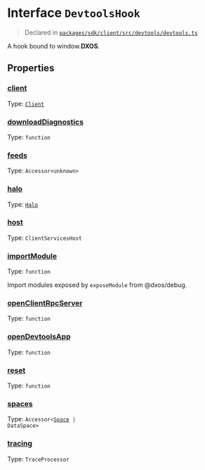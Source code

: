 # Interface `DevtoolsHook`
> Declared in [`packages/sdk/client/src/devtools/devtools.ts`]()

A hook bound to window.__DXOS__.
## Properties
### [client](https://github.com/dxos/dxos/blob/235256b25/packages/sdk/client/src/devtools/devtools.ts#L24)
Type: <code>[Client](/api/@dxos/react-client/classes/Client)</code>



### [downloadDiagnostics](https://github.com/dxos/dxos/blob/235256b25/packages/sdk/client/src/devtools/devtools.ts#L37)
Type: <code>function</code>



### [feeds](https://github.com/dxos/dxos/blob/235256b25/packages/sdk/client/src/devtools/devtools.ts#L30)
Type: <code>Accessor&lt;unknown&gt;</code>



### [halo](https://github.com/dxos/dxos/blob/235256b25/packages/sdk/client/src/devtools/devtools.ts#L31)
Type: <code>[Halo](/api/@dxos/client/interfaces/Halo)</code>



### [host](https://github.com/dxos/dxos/blob/235256b25/packages/sdk/client/src/devtools/devtools.ts#L25)
Type: <code>ClientServicesHost</code>



### [importModule](https://github.com/dxos/dxos/blob/235256b25/packages/sdk/client/src/devtools/devtools.ts#L44)
Type: <code>function</code>

Import modules exposed by  `exposeModule`  from @dxos/debug.

### [openClientRpcServer](https://github.com/dxos/dxos/blob/235256b25/packages/sdk/client/src/devtools/devtools.ts#L33)
Type: <code>function</code>



### [openDevtoolsApp](https://github.com/dxos/dxos/blob/235256b25/packages/sdk/client/src/devtools/devtools.ts#L35)
Type: <code>function</code>



### [reset](https://github.com/dxos/dxos/blob/235256b25/packages/sdk/client/src/devtools/devtools.ts#L39)
Type: <code>function</code>



### [spaces](https://github.com/dxos/dxos/blob/235256b25/packages/sdk/client/src/devtools/devtools.ts#L29)
Type: <code>Accessor&lt;[Space](/api/@dxos/client/interfaces/Space) | DataSpace&gt;</code>



### [tracing](https://github.com/dxos/dxos/blob/235256b25/packages/sdk/client/src/devtools/devtools.ts#L27)
Type: <code>TraceProcessor</code>



    